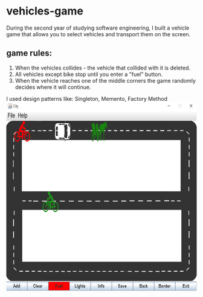 # vehicles-game

During the second year of studying software engineering,
I built a vehicle game that allows you to select vehicles and transport them on the screen.

## game rules:
1. When the vehicles collides - the vehicle that collided with it is deleted. <br />
2. All vehicles except bike stop until you enter a "fuel" button. <br />
3. When the vehicle reaches one of the middle corners the game randomly decides where it will continue. <br />

I used design patterns like: 
Singleton, Memento, Factory Method 
<br />
 <img src="./doc/images/game_image.png" width="700" height="500" />
